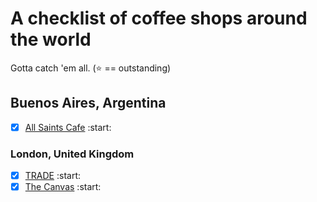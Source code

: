 # A checklist of coffee shops around the world

Gotta catch 'em all. (:star: == outstanding)

## Buenos Aires, Argentina
- [x] [All Saints Cafe](https://www.facebook.com/allsaintscafear/) :start:

### London, United Kingdom
- [x] [TRADE](https://www.facebook.com/tradecommercialstreet/) :start:
- [x] [The Canvas](https://www.facebook.com/TheCanvasCafeE1/) :start:
